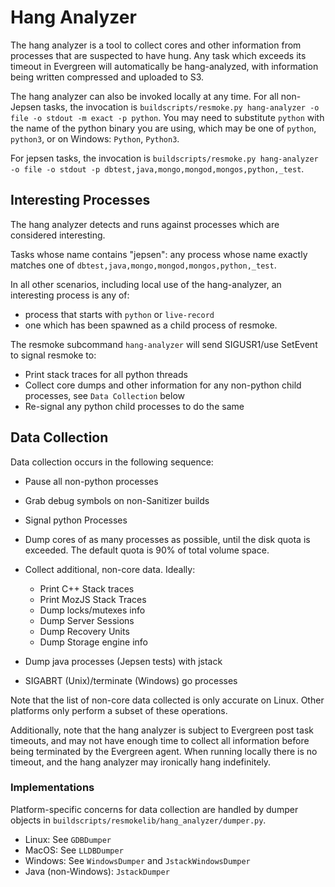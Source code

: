 # Hang Analyzer

The hang analyzer is a tool to collect cores and other information from processes
that are suspected to have hung. Any task which exceeds its timeout in Evergreen
will automatically be hang-analyzed, with information being written compressed
and uploaded to S3.

The hang analyzer can also be invoked locally at any time. For all non-Jepsen
tasks, the invocation is `buildscripts/resmoke.py hang-analyzer -o file -o stdout -m exact -p python`. You may need to substitute `python` with the name of the python binary
you are using, which may be one of `python`, `python3`, or on Windows: `Python`,
`Python3`.

For jepsen tasks, the invocation is `buildscripts/resmoke.py hang-analyzer -o file -o stdout -p dbtest,java,mongo,mongod,mongos,python,_test`.

## Interesting Processes

The hang analyzer detects and runs against processes which are considered
interesting.

Tasks whose name contains "jepsen": any process whose name exactly matches one
of `dbtest,java,mongo,mongod,mongos,python,_test`.

In all other scenarios, including local use of the hang-analyzer, an interesting
process is any of:

-   process that starts with `python` or `live-record`
-   one which has been spawned as a child process of resmoke.

The resmoke subcommand `hang-analyzer` will send SIGUSR1/use SetEvent to signal
resmoke to:

-   Print stack traces for all python threads
-   Collect core dumps and other information for any non-python child
    processes, see `Data Collection` below
-   Re-signal any python child processes to do the same

## Data Collection

Data collection occurs in the following sequence:

-   Pause all non-python processes
-   Grab debug symbols on non-Sanitizer builds
-   Signal python Processes
-   Dump cores of as many processes as possible, until the disk quota is exceeded.
    The default quota is 90% of total volume space.

-   Collect additional, non-core data. Ideally:
    -   Print C++ Stack traces
    -   Print MozJS Stack Traces
    -   Dump locks/mutexes info
    -   Dump Server Sessions
    -   Dump Recovery Units
    -   Dump Storage engine info
-   Dump java processes (Jepsen tests) with jstack
-   SIGABRT (Unix)/terminate (Windows) go processes

Note that the list of non-core data collected is only accurate on Linux. Other
platforms only perform a subset of these operations.

Additionally, note that the hang analyzer is subject to Evergreen post task
timeouts, and may not have enough time to collect all information before
being terminated by the Evergreen agent. When running locally there is no
timeout, and the hang analyzer may ironically hang indefinitely.

### Implementations

Platform-specific concerns for data collection are handled by dumper objects in
`buildscripts/resmokelib/hang_analyzer/dumper.py`.

-   Linux: See `GDBDumper`
-   MacOS: See `LLDBDumper`
-   Windows: See `WindowsDumper` and `JstackWindowsDumper`
-   Java (non-Windows): `JstackDumper`
